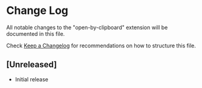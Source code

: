 # Change Log

All notable changes to the "open-by-clipboard" extension will be documented in this file.

Check [Keep a Changelog](http://keepachangelog.com/) for recommendations on how to structure this file.

## [Unreleased]

- Initial release